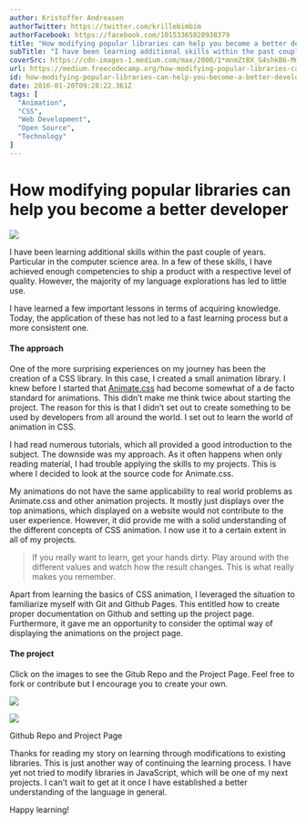 ```yaml
---
author: Kristoffer Andreasen
authorTwitter: https://twitter.com/krillebimbim
authorFacebook: https://facebook.com/10153365828938379
title: "How modifying popular libraries can help you become a better developer"
subTitle: "I have been learning additional skills within the past couple of years. Particular in the computer science area. In a few of these skills..."
coverSrc: https://cdn-images-1.medium.com/max/2000/1*mnmZtBX_G4shkB6-Mme5kg.jpeg
url: https://medium.freecodecamp.org/how-modifying-popular-libraries-can-help-you-become-a-better-developer-4fbdd7d88228
id: how-modifying-popular-libraries-can-help-you-become-a-better-developer-4fbdd7d88228
date: 2016-01-20T09:28:22.361Z
tags: [
  "Animation",
  "CSS",
  "Web Development",
  "Open Source",
  "Technology"
]
---
```

# How modifying popular libraries can help you become a better developer







![](https://cdn-images-1.medium.com/max/2000/1*mnmZtBX_G4shkB6-Mme5kg.jpeg)







I have been learning additional skills within the past couple of years. Particular in the computer science area. In a few of these skills, I have achieved enough competencies to ship a product with a respective level of quality. However, the majority of my language explorations has led to little use.

I have learned a few important lessons in terms of acquiring knowledge. Today, the application of these has not led to a fast learning process but a more consistent one.

#### The approach

One of the more surprising experiences on my journey has been the creation of a CSS library. In this case, I created a small animation library. I knew before I started that [Animate.css](https://daneden.github.io/animate.css/) had become somewhat of a de facto standard for animations. This didn’t make me think twice about starting the project. The reason for this is that I didn’t set out to create something to be used by developers from all around the world. I set out to learn the world of animation in CSS.

I had read numerous tutorials, which all provided a good introduction to the subject. The downside was my approach. As it often happens when only reading material, I had trouble applying the skills to my projects. This is where I decided to look at the source code for Animate.css.

My animations do not have the same applicability to real world problems as Animate.css and other animation projects. It mostly just displays over the top animations, which displayed on a website would not contribute to the user experience. However, it did provide me with a solid understanding of the different concepts of CSS animation. I now use it to a certain extent in all of my projects.

> If you really want to learn, get your hands dirty. Play around with the different values and watch how the result changes. This is what really makes you remember.

Apart from learning the basics of CSS animation, I leveraged the situation to familiarize myself with Git and Github Pages. This entitled how to create proper documentation on Github and setting up the project page. Furthermore, it gave me an opportunity to consider the optimal way of displaying the animations on the project page.

#### The project

Click on the images to see the Gitub Repo and the Project Page. Feel free to fork or contribute but I encourage you to create your own.







[![](https://cdn-images-1.medium.com/max/1200/1*nTnXpfXAu9zqSpToyW3k8Q.jpeg)](https://github.com/kristofferandreasen/wickedCSS)





[![](https://cdn-images-1.medium.com/max/1200/1*B7uW0bmjJcgcDeSp3O8DLA.jpeg)](http://kristofferandreasen.github.io/wickedCSS/)

Github Repo and Project Page







Thanks for reading my story on learning through modifications to existing libraries. This is just another way of continuing the learning process. I have yet not tried to modify libraries in JavaScript, which will be one of my next projects. I can’t wait to get at it once I have established a better understanding of the language in general.

Happy learning!








